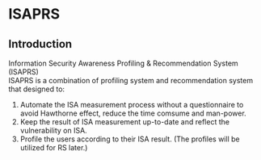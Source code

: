 # ISAPRS
## Introduction<br>
Information Security Awareness Profiling &amp; Recommendation System (ISAPRS)<br>
ISAPRS is a combination of profiling system and recommendation system that designed to:<br>
1) Automate the ISA measurement process without a questionnaire to avoid Hawthorne effect, reduce the time comsume and man-power. 
2) Keep the result of ISA measurement up-to-date and reflect the vulnerability on ISA.
3) Profile the users according to their ISA result. (The profiles will be utilized for RS later.)

